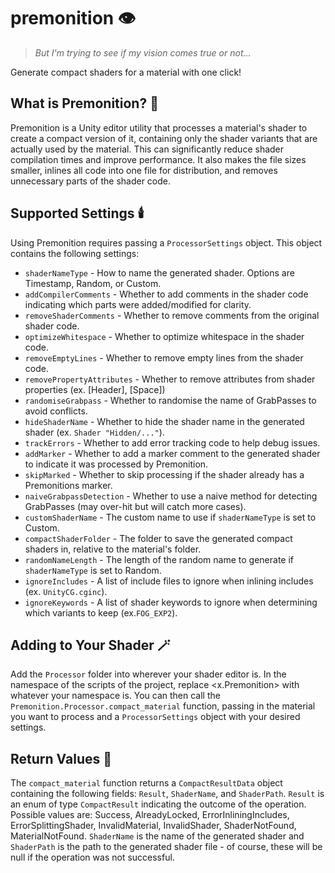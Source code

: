 # premonition 👁️
> *But I'm trying to see if my vision comes true or not...*

Generate compact shaders for a material with one click! 

## What is Premonition? 🔮

Premonition is a Unity editor utility that processes a material's shader to create a compact version of it, containing only the shader variants that are actually used by the material. This can significantly reduce shader compilation times and improve performance. It also makes the file sizes smaller, inlines all code into one file for distribution, and removes unnecessary parts of the shader code.

## Supported Settings 🕯️

Using Premonition requires passing a `ProcessorSettings` object. This object contains the following settings:

- `shaderNameType` - How to name the generated shader. Options are Timestamp, Random, or Custom.
- `addCompilerComments` - Whether to add comments in the shader code indicating which parts were added/modified for clarity.
- `removeShaderComments` - Whether to remove comments from the original shader code.
- `optimizeWhitespace` - Whether to optimize whitespace in the shader code.
- `removeEmptyLines` - Whether to remove empty lines from the shader code.
- `removePropertyAttributes` - Whether to remove attributes from shader properties (ex. [Header], [Space])
- `randomiseGrabpass` - Whether to randomise the name of GrabPasses to avoid conflicts.
- `hideShaderName` - Whether to hide the shader name in the generated shader (ex. `Shader "Hidden/..."`).
- `trackErrors` - Whether to add error tracking code to help debug issues.
- `addMarker` - Whether to add a marker comment to the generated shader to indicate it was processed by Premonition.
- `skipMarked` - Whether to skip processing if the shader already has a Premonitions marker.
- `naiveGrabpassDetection` - Whether to use a naive method for detecting GrabPasses (may over-hit but will catch more cases).
- `customShaderName` - The custom name to use if `shaderNameType` is set to Custom.
- `compactShaderFolder` - The folder to save the generated compact shaders in, relative to the material's folder.
- `randomNameLength` - The length of the random name to generate if `shaderNameType` is set to Random.
- `ignoreIncludes` - A list of include files to ignore when inlining includes (ex. `UnityCG.cginc`).
- `ignoreKeywords` - A list of shader keywords to ignore when determining which variants to keep (ex.`FOG_EXP2`).

## Adding to Your Shader 🪄

Add the `Processor` folder into wherever your shader editor is. In the namespace of the scripts of the project, replace <x.Premonition> with whatever your namespace is. You can then call the `Premonition.Processor.compact_material` function, passing in the material you want to process and a `ProcessorSettings` object with your desired settings.

## Return Values 🌠

The `compact_material` function returns a `CompactResultData` object containing the following fields: `Result`, `ShaderName`, and `ShaderPath`. `Result` is an enum of type `CompactResult` indicating the outcome of the operation. Possible values are: Success, AlreadyLocked, ErrorInliningIncludes, ErrorSplittingShader, InvalidMaterial, InvalidShader, ShaderNotFound, MaterialNotFound. `ShaderName` is the name of the generated shader and `ShaderPath` is the path to the generated shader file - of course, these will be null if the operation was not successful.